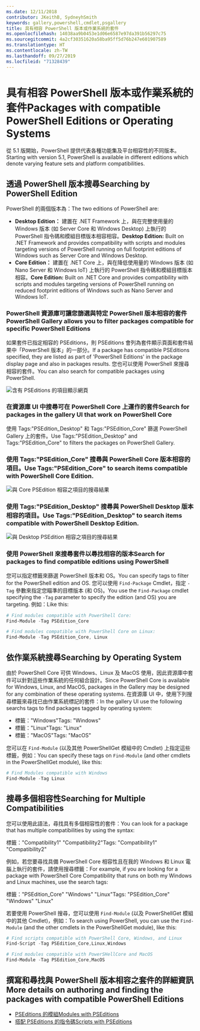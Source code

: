 ```yaml
---
ms.date: 12/11/2018
contributor: JKeithB, SydneyhSmith
keywords: gallery,powershell,cmdlet,psgallery
title: 具有相容 PowerShell 版本或作業系統的套件
ms.openlocfilehash: 14038aa9b0453e1d06e6587e97da391b56297c75
ms.sourcegitcommit: 4a2cf30351620a58ba95ff5d76b247e601907589
ms.translationtype: HT
ms.contentlocale: zh-TW
ms.lasthandoff: 09/27/2019
ms.locfileid: "71328439"
---
```

# <a name="packages-with-compatible-powershell-editions-or-operating-systems"></a><span data-ttu-id="14123-103">具有相容 PowerShell 版本或作業系統的套件</span><span class="sxs-lookup"><span data-stu-id="14123-103">Packages with compatible PowerShell Editions or Operating Systems</span></span>

<span data-ttu-id="14123-104">從 5.1 版開始，PowerShell 提供代表各種功能集及平台相容性的不同版本。</span><span class="sxs-lookup"><span data-stu-id="14123-104">Starting with version 5.1, PowerShell is available in different editions which denote varying feature sets and platform compatibilities.</span></span>

## <a name="searching-by-powershell-edition"></a><span data-ttu-id="14123-105">透過 PowerShell 版本搜尋</span><span class="sxs-lookup"><span data-stu-id="14123-105">Searching by PowerShell Edition</span></span>

<span data-ttu-id="14123-106">PowerShell 的兩個版本為：</span><span class="sxs-lookup"><span data-stu-id="14123-106">The two editions of PowerShell are:</span></span>
- <span data-ttu-id="14123-107">**Desktop Edition：** 建置在 .NET Framework 上，與在完整使用量的 Windows 版本 (如 Server Core 和 Windows Desktop) 上執行的 PowerShell 指令碼和模組目標版本相容相容。</span><span class="sxs-lookup"><span data-stu-id="14123-107">**Desktop Edition:** Built on .NET Framework and provides compatibility with scripts and modules targeting versions of PowerShell running on full footprint editions of Windows such as Server Core and Windows Desktop.</span></span>
- <span data-ttu-id="14123-108">**Core Edition：** 建置在 .NET Core 上，與在降低使用量的 Windows 版本 (如 Nano Server 和 Windows IoT) 上執行的 PowerShell 指令碼和模組目標版本相容。</span><span class="sxs-lookup"><span data-stu-id="14123-108">**Core Edition:** Built on .NET Core and provides compatibility with scripts and modules targeting versions of PowerShell running on reduced footprint editions of Windows such as Nano Server and Windows IoT.</span></span>

### <a name="powershell-gallery-allows-you-to-filter-packages-compatible-for-specific-powershell-editions"></a><span data-ttu-id="14123-109">PowerShell 資源庫可讓您篩選與特定 PowerShell 版本相容的套件</span><span class="sxs-lookup"><span data-stu-id="14123-109">PowerShell Gallery allows you to filter packages compatible for specific PowerShell Editions</span></span>

<span data-ttu-id="14123-110">如果套件已指定相容的 PSEditions，則 PSEditions 會列為套件顯示頁面和套件結果中「PowerShell 版本」的一部分。</span><span class="sxs-lookup"><span data-stu-id="14123-110">If a package has compatible PSEditions specified, they are listed as part of 'PowerShell Editions' in the package display page and also in packages results.</span></span>
<span data-ttu-id="14123-111">您也可以使用 PowerShell 來搜尋相容的套件。</span><span class="sxs-lookup"><span data-stu-id="14123-111">You can also search for compatible packages using PowerShell.</span></span>

![含有 PSEditions 的項目顯示網頁](../../Images/packagedisplaypagewithpseditions.PNG)

### <a name="search-for-packages-in-the-gallery-ui-that-work-on-powershell-core"></a><span data-ttu-id="14123-113">在資源庫 UI 中搜尋可在 PowerShell Core 上運作的套件</span><span class="sxs-lookup"><span data-stu-id="14123-113">Search for packages in the gallery UI that work on PowerShell Core</span></span>

<span data-ttu-id="14123-114">使用 Tags:"PSEdition_Desktop" 和 Tags:"PSEdition_Core" 篩選 PowerShell Gallery 上的套件。</span><span class="sxs-lookup"><span data-stu-id="14123-114">Use Tags:"PSEdition_Desktop" and Tags:"PSEdition_Core" to filters the packages on PowerShell Gallery.</span></span>

### <a name="use-tagspsedition_core-to-search-items-compatible-with-powershell-core-edition"></a><span data-ttu-id="14123-115">使用 Tags:"PSEdition_Core" 搜尋與 PowerShell Core 版本相容的項目。</span><span class="sxs-lookup"><span data-stu-id="14123-115">Use Tags:"PSEdition_Core" to search items compatible with PowerShell Core Edition.</span></span>

![與 Core PSEdition 相容之項目的搜尋結果](../../Images/searchresultswithpseditions.PNG)

### <a name="use-tagspsedition_desktop-to-search-items-compatible-with-powershell-desktop-edition"></a><span data-ttu-id="14123-117">使用 Tags:"PSEdition_Desktop" 搜尋與 PowerShell Desktop 版本相容的項目。</span><span class="sxs-lookup"><span data-stu-id="14123-117">Use Tags:"PSEdition_Desktop" to search items compatible with PowerShell Desktop Edition.</span></span>

![與 Desktop PSEdition 相容之項目的搜尋結果](../../Images/searchresultswithpseditionsdesktop.PNG)

### <a name="search-for-packages-to-find-compatible-editions-using-powershell"></a><span data-ttu-id="14123-119">使用 PowerShell 來搜尋套件以尋找相容的版本</span><span class="sxs-lookup"><span data-stu-id="14123-119">Search for packages to find compatible editions using PowerShell</span></span>
<span data-ttu-id="14123-120">您可以指定標籤來篩選 PowerShell 版本和 OS。</span><span class="sxs-lookup"><span data-stu-id="14123-120">You can specify tags to filter for the PowerShell edition and OS.</span></span>
<span data-ttu-id="14123-121">您可以使用 `Find-Package` Cmdlet，指定 `-Tag` 參數來指定您瞄準的目標版本 (和 OS)。</span><span class="sxs-lookup"><span data-stu-id="14123-121">You use the `Find-Package` cmdlet specifying the `-Tag` parameter to specify the edition (and OS) you are targeting.</span></span>
<span data-ttu-id="14123-122">例如：</span><span class="sxs-lookup"><span data-stu-id="14123-122">Like this:</span></span>

```powershell
# Find modules compatible with PowerShell Core:
Find-Module -Tag PSEdition_Core

# Find modules compatible with PowerShell Core on Linux:
Find-Module -Tag PSEdition_Core, Linux
```

## <a name="searching-by-operating-system"></a><span data-ttu-id="14123-123">依作業系統搜尋</span><span class="sxs-lookup"><span data-stu-id="14123-123">Searching by Operating System</span></span>

<span data-ttu-id="14123-124">由於 PowerShell Core 可供 Windows、Linux 及 MacOS 使用，因此資源庫中套件可以針對這些作業系統的任何組合設計。</span><span class="sxs-lookup"><span data-stu-id="14123-124">Since PowerShell Core is available for Windows, Linux, and MacOS, packages in the Gallery may be designed for any combination of these operating systems.</span></span> <span data-ttu-id="14123-125">在資源庫 UI 中，使用下列搜尋標籤來尋找已由作業系統標記的套件：</span><span class="sxs-lookup"><span data-stu-id="14123-125">In the gallery UI use the following searchs tags to find packages tagged by operating system:</span></span>

- <span data-ttu-id="14123-126">標籤："Windows"</span><span class="sxs-lookup"><span data-stu-id="14123-126">Tags: "Windows"</span></span>
- <span data-ttu-id="14123-127">標籤："Linux"</span><span class="sxs-lookup"><span data-stu-id="14123-127">Tags: "Linux"</span></span>
- <span data-ttu-id="14123-128">標籤："MacOS"</span><span class="sxs-lookup"><span data-stu-id="14123-128">Tags: "MacOS"</span></span>

<span data-ttu-id="14123-129">您可以在 `Find-Module` (以及其他 PowerShellGet 模組中的 Cmdlet) 上指定這些標籤，例如：</span><span class="sxs-lookup"><span data-stu-id="14123-129">You can specify these tags on `Find-Module` (and other cmdlets in the PowerShellGet module), like this:</span></span>

```powershell
# Find Modules compatible with Windows
Find-Module -Tag Linux
```

## <a name="searching-for-multiple-compatibilities"></a><span data-ttu-id="14123-130">搜尋多個相容性</span><span class="sxs-lookup"><span data-stu-id="14123-130">Searching for Multiple Compatibilities</span></span>

<span data-ttu-id="14123-131">您可以使用此語法，尋找具有多個相容性的套件：</span><span class="sxs-lookup"><span data-stu-id="14123-131">You can look for a package that has multiple compatibilities by using the syntax:</span></span>

<span data-ttu-id="14123-132">標籤："Compatibility1" "Compatibility2"</span><span class="sxs-lookup"><span data-stu-id="14123-132">Tags: "Compatibility1" "Compatibility2"</span></span>

<span data-ttu-id="14123-133">例如，若您要尋找具備 PowerShell Core 相容性且在我的 Windows 和 Linux 電腦上執行的套件，請使用搜尋標籤：</span><span class="sxs-lookup"><span data-stu-id="14123-133">For example, if you are looking for a package with PowerShell Core Compatibility that runs on both my Windows and Linux machines, use the search tags:</span></span>

<span data-ttu-id="14123-134">標籤："PSEdition_Core" "Windows" "Linux"</span><span class="sxs-lookup"><span data-stu-id="14123-134">Tags: "PSEdition_Core" "Windows" "Linux"</span></span>

<span data-ttu-id="14123-135">若要使用 PowerShell 搜尋，您可以使用 `Find-Module` (以及 PowerShellGet 模組中的其他 Cmdlet)，例如：</span><span class="sxs-lookup"><span data-stu-id="14123-135">To search using PowerShell, you can use the `Find-Module` (and the other cmdlets in the PowerShellGet module), like this:</span></span>

```powershell
# Find scripts compatible with PowerShell Core, Windows, and Linux
Find-Script -Tag PSEdition_Core,Linux,Windows

# Find modules compatible with PowerSHellCore and MacOS
Find-Module -Tag PSEdition_Core,MacOS
```

## <a name="more-details-on-authoring-and-finding-the-packages-with-compatible-powershell-editions"></a><span data-ttu-id="14123-136">撰寫和尋找與 PowerShell 版本相容之套件的詳細資訊</span><span class="sxs-lookup"><span data-stu-id="14123-136">More details on authoring and finding the packages with compatible PowerShell Editions</span></span>

- [<span data-ttu-id="14123-137">PSEditions 的模組</span><span class="sxs-lookup"><span data-stu-id="14123-137">Modules with PSEditions</span></span>](../../concepts/module-psedition-support.md)
- [<span data-ttu-id="14123-138">搭配 PSEditions 的指令碼</span><span class="sxs-lookup"><span data-stu-id="14123-138">Scripts with PSEditions</span></span>](../../concepts/script-psedition-support.md)

